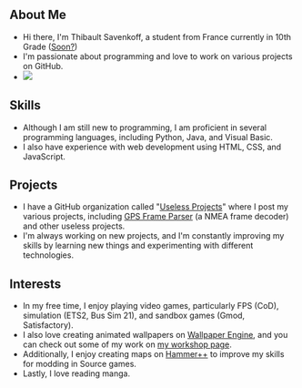 ## About Me
- Hi there, I'm Thibault Savenkoff, a student from France currently in 10th Grade ([Soon?](https://pastebin.com/raw/tJWgJ0mE))
- I'm passionate about programming and love to work on various projects on GitHub.
- <img src="https://badge.stateful.com/Thibault-Savenkoff/status.svg"/>

## Skills
- Although I am still new to programming, I am proficient in several programming languages, including Python, Java, and Visual Basic.
- I also have experience with web development using HTML, CSS, and JavaScript.

## Projects
- I have a GitHub organization called "[Useless Projects](https://www.github.com/Useless-Projects)" where I post my various projects, including [GPS Frame Parser](https://github.com/Useless-Projects/GPS-Frame-Parser) (a NMEA frame decoder) and other useless projects.
- I'm always working on new projects, and I'm constantly improving my skills by learning new things and experimenting with different technologies.

## Interests
- In my free time, I enjoy playing video games, particularly FPS (CoD), simulation (ETS2, Bus Sim 21), and sandbox games (Gmod, Satisfactory).
- I also love creating animated wallpapers on [Wallpaper Engine](https://store.steampowered.com/app/431960/Wallpaper_Engine), and you can check out some of my work on [my workshop page](https://www.steamcommunity.com/id/TSGAMEMING/myworkshopfiles/?appid=431960&sort=score&browsefilter=myfiles&view=imagewall).
- Additionally, I enjoy creating maps on [Hammer++](https://ficool2.github.io/HammerPlusPlus-Website) to improve my skills for modding in Source games.
- Lastly, I love reading manga.
